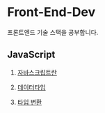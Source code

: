 # Front-End-Dev

프론트엔드 기술 스택을 공부합니다.

## JavaScript

1. [자바스크립트란](https://github.com/jungks9351/Front-End-Dev/blob/main/JavaScript/0_%EC%A0%95%EC%9D%98/JavaScript%EB%9E%80.md)

2. [데이터타입](https://github.com/jungks9351/Front-End-Dev/blob/main/JavaScript/1_%EB%8D%B0%EC%9D%B4%ED%84%B0%20%ED%83%80%EC%9E%85/%EB%8D%B0%EC%9D%B4%ED%84%B0%ED%83%80%EC%9E%85.md)

3. [타입 변환](https://github.com/jungks9351/Front-End-Dev/blob/main/JavaScript/1_%EB%8D%B0%EC%9D%B4%ED%84%B0%20%ED%83%80%EC%9E%85/%ED%83%80%EC%9E%85%EB%B3%80%ED%99%98.md)
